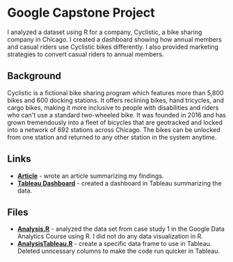 # Google Capstone Project 

I analyzed a dataset using R for a company, Cyclistic, a bike sharing company in Chicago. I created a dashboard showing how annual members and casual riders use Cyclistic bikes differently. I also provided marketing strategies to convert casual riders to annual members. 

## Background
Cyclistic is a fictional bike sharing program which features more than 5,800 bikes and 600 docking stations. It offers reclining bikes, hand tricycles, and cargo bikes, making it more inclusive to people with disabilities and riders who can't use a standard two-wheeled bike. It was founded in 2016 and has grown tremendously into a fleet of bicycles that are geotracked and locked into a network of 692 stations across Chicago. The bikes can be unlocked from one station and returned to any other station in the system anytime. 

## Links
- [**Article**]() - wrote an article summarizing my findings.
- [**Tableau Dashboard**](https://public.tableau.com/app/profile/chase.gaskill/viz/CapstoneProject_17094072926660/Dashboard1#1) - created a dashboard in Tableau summarizing the data.

## Files
- [**Analysis.R**](https://github.com/chasegaskill/Google-Capstone-Project/blob/main/Analysis.R) - analyzed the data set from case study 1 in the Google Data Analytics Course using R. I did not do any data visualization in R. 
- [**AnalysisTableau.R**](https://github.com/chasegaskill/Google-Capstone-Project/blob/main/AnalysisTableau.R) - create a specific data frame to use in Tableau. Deleted unncessary columns to make the code run quicker in Tableau.
